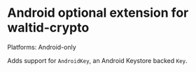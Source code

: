 # Android optional extension for waltid-crypto

Platforms: Android-only

Adds support for `AndroidKey`, an Android Keystore backed `Key`.
